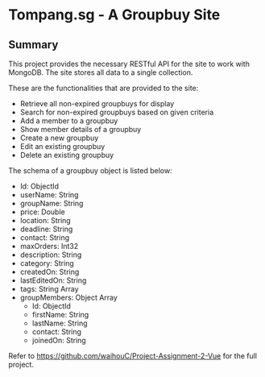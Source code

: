 # Tompang.sg - A Groupbuy Site
## Summary
This project provides the necessary RESTful API for the site to work with MongoDB. The site stores all data to a single collection.

These are the functionalities that are provided to the site:
* Retrieve all non-expired groupbuys for display
* Search for non-expired groupbuys based on given criteria
* Add a member to a groupbuy
* Show member details of a groupbuy
* Create a new groupbuy
* Edit an existing groupbuy
* Delete an existing groupbuy

The schema of a groupbuy object is listed below:
- Id: ObjectId
- userName: String
- groupName: String
- price: Double
- location: String
- deadline: String
- contact: String
- maxOrders: Int32
- description: String
- category: String
- createdOn: String
- lastEditedOn: String
- tags: String Array
- groupMembers: Object Array
  - Id: ObjectId
  - firstName: String
  - lastName: String
  - contact: String
  - joinedOn: String

Refer to https://github.com/waihouC/Project-Assignment-2-Vue for the full project.